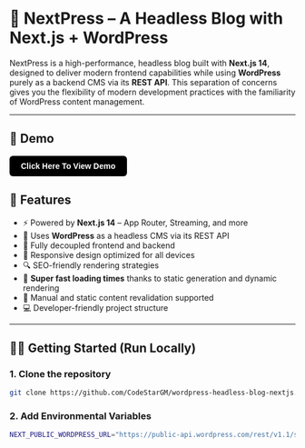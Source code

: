# 📰 NextPress – A Headless Blog with Next.js + WordPress

NextPress is a high-performance, headless blog built with **Next.js 14**, designed to deliver modern frontend capabilities while using **WordPress** purely as a backend CMS via its **REST API**. This separation of concerns gives you the flexibility of modern development practices with the familiarity of WordPress content management.

---

## 📸 Demo

<a href="https://wordpress-headless-blog-nextjs.vercel.app/" target="_blank" style="
  display: inline-block;
  padding: 10px 20px;
  background-color: #000;
  color: #fff;
  text-decoration: none;
  border-radius: 6px;
  font-weight: 600;
  font-family: sans-serif;
">
Click Here To View Demo
</a>

## 🚀 Features

- ⚡️ Powered by **Next.js 14** – App Router, Streaming, and more
- 🧠 Uses **WordPress** as a headless CMS via its REST API
- 📰 Fully decoupled frontend and backend
- 📱 Responsive design optimized for all devices
- 🔍 SEO-friendly rendering strategies
- 🚀 **Super fast loading times** thanks to static generation and dynamic rendering
- 🔄 Manual and static content revalidation supported
- 💻 Developer-friendly project structure

---

## 🧑‍💻 Getting Started (Run Locally)

### 1. Clone the repository

```bash
git clone https://github.com/CodeStarGM/wordpress-headless-blog-nextjs.git
```

### 2. Add Environmental Variables

```bash
NEXT_PUBLIC_WORDPRESS_URL="https://public-api.wordpress.com/rest/v1.1/sites/[yourDomain].wordpress.com"
```
